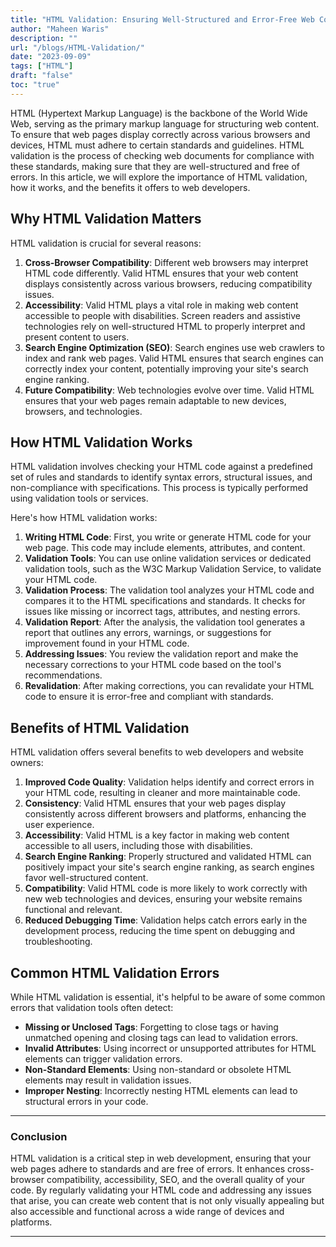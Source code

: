 ```yaml
---
title: "HTML Validation: Ensuring Well-Structured and Error-Free Web Content"
author: "Maheen Waris"
description: ""
url: "/blogs/HTML-Validation/"
date: "2023-09-09"
tags: ["HTML"]
draft: "false"
toc: "true"
---
```


HTML (Hypertext Markup Language) is the backbone of the World Wide Web, serving as the primary markup language for structuring web content. To ensure that web pages display correctly across various browsers and devices, HTML must adhere to certain standards and guidelines. HTML validation is the process of checking web documents for compliance with these standards, making sure that they are well-structured and free of errors. In this article, we will explore the importance of HTML validation, how it works, and the benefits it offers to web developers.

## Why HTML Validation Matters

HTML validation is crucial for several reasons:

1. **Cross-Browser Compatibility**: Different web browsers may interpret HTML code differently. Valid HTML ensures that your web content displays consistently across various browsers, reducing compatibility issues.
2. **Accessibility**: Valid HTML plays a vital role in making web content accessible to people with disabilities. Screen readers and assistive technologies rely on well-structured HTML to properly interpret and present content to users.
3. **Search Engine Optimization (SEO)**: Search engines use web crawlers to index and rank web pages. Valid HTML ensures that search engines can correctly index your content, potentially improving your site's search engine ranking.
4. **Future Compatibility**: Web technologies evolve over time. Valid HTML ensures that your web pages remain adaptable to new devices, browsers, and technologies.

## How HTML Validation Works

HTML validation involves checking your HTML code against a predefined set of rules and standards to identify syntax errors, structural issues, and non-compliance with specifications. This process is typically performed using validation tools or services.

Here's how HTML validation works:

1. **Writing HTML Code**: First, you write or generate HTML code for your web page. This code may include elements, attributes, and content.
2. **Validation Tools**: You can use online validation services or dedicated validation tools, such as the W3C Markup Validation Service, to validate your HTML code.
3. **Validation Process**: The validation tool analyzes your HTML code and compares it to the HTML specifications and standards. It checks for issues like missing or incorrect tags, attributes, and nesting errors.
4. **Validation Report**: After the analysis, the validation tool generates a report that outlines any errors, warnings, or suggestions for improvement found in your HTML code.
5. **Addressing Issues**: You review the validation report and make the necessary corrections to your HTML code based on the tool's recommendations.
6. **Revalidation**: After making corrections, you can revalidate your HTML code to ensure it is error-free and compliant with standards.

## Benefits of HTML Validation

HTML validation offers several benefits to web developers and website owners:

1. **Improved Code Quality**: Validation helps identify and correct errors in your HTML code, resulting in cleaner and more maintainable code.
2. **Consistency**: Valid HTML ensures that your web pages display consistently across different browsers and platforms, enhancing the user experience.
3. **Accessibility**: Valid HTML is a key factor in making web content accessible to all users, including those with disabilities.
4. **Search Engine Ranking**: Properly structured and validated HTML can positively impact your site's search engine ranking, as search engines favor well-structured content.
5. **Compatibility**: Valid HTML code is more likely to work correctly with new web technologies and devices, ensuring your website remains functional and relevant.
6. **Reduced Debugging Time**: Validation helps catch errors early in the development process, reducing the time spent on debugging and troubleshooting.

## Common HTML Validation Errors

While HTML validation is essential, it's helpful to be aware of some common errors that validation tools often detect:

- **Missing or Unclosed Tags**: Forgetting to close tags or having unmatched opening and closing tags can lead to validation errors.
- **Invalid Attributes**: Using incorrect or unsupported attributes for HTML elements can trigger validation errors.
- **Non-Standard Elements**: Using non-standard or obsolete HTML elements may result in validation issues.
- **Improper Nesting**: Incorrectly nesting HTML elements can lead to structural errors in your code.

<hr>

### Conclusion

HTML validation is a critical step in web development, ensuring that your web pages adhere to standards and are free of errors. It enhances cross-browser compatibility, accessibility, SEO, and the overall quality of your code. By regularly validating your HTML code and addressing any issues that arise, you can create web content that is not only visually appealing but also accessible and functional across a wide range of devices and platforms.

<script src="https://utteranc.es/client.js"
        repo="maheenwaris/Website"
        issue-term="pathname"
        theme="github-dark"
        crossorigin="anonymous"
        async>
</script>

---
